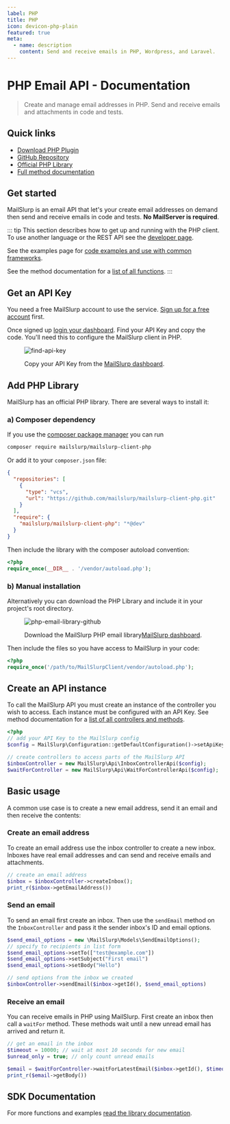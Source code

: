 ```yaml
---
label: PHP
title: PHP
icon: devicon-php-plain
featured: true
meta:
  - name: description
    content: Send and receive emails in PHP, Wordpress, and Laravel.
---
```


# PHP Email API - Documentation

> Create and manage email addresses in PHP. Send and receive emails and attachments in code and tests.

## Quick links

- [Download PHP Plugin](https://www.github.com/mailslurp/mailslurp-client-php/)
- [GitHub Repository](https://www.github.com/mailslurp/mailslurp-client-php/)
- [Official PHP Library](https://packagist.org/packages/mailslurp/mailslurp-client-php)
- [Full method documentation](./docs/README/)

## Get started

MailSlurp is an email API that let's your create email addresses on demand then send and receive emails in code and tests. **No MailServer is required**.

::: tip
This section describes how to get up and running with the PHP client. To use another language or the REST API see the [developer page](https://www.mailslurp.com/developers/).

See the examples page for [code examples and use with common frameworks](https://www.mailslurp.com/examples/).

See the method documentation for a [list of all functions](./docs/README/).
:::

## Get an API Key

You need a free MailSlurp account to use the service. [Sign up for a free account](https://app.mailslurp.com/sign-up/) first.

Once signed up [login your dashboard](https://app.mailslurp.com/login/). Find your API Key and copy the code. You'll need this to configure the MailSlurp client in PHP.

<figure>

![find-api-key](https://www.mailslurp.com/assets/guides/find-api-key.png)

<caption>Copy your API Key from the <a href="https://app.mailslurp.com">MailSlurp dashboard</a>.</caption>
</figure>

## Add PHP Library

MailSlurp has an official PHP library. There are several ways to install it:

### a) Composer dependency

If you use the [composer package manager](https://getcomposer.org) you can run

```bash
composer require mailslurp/mailslurp-client-php
```

Or add it to your `composer.json` file:

```json
{
  "repositories": [
    {
      "type": "vcs",
      "url": "https://github.com/mailslurp/mailslurp-client-php.git"
    }
  ],
  "require": {
    "mailslurp/mailslurp-client-php": "*@dev"
  }
}
```

Then include the library with the composer autoload convention:

```php
<?php
require_once(__DIR__ . '/vendor/autoload.php');
```

### b) Manual installation

Alternatively you can download the PHP Library and include it in your project's root directory.

<figure>

![php-email-library-github](https://www.mailslurp.com/assets/guides/php-download.png)

<caption>Download the MailSlurp PHP email library<a href="https://app.mailslurp.com">MailSlurp dashboard</a>.</caption>
</figure>

Then include the files so you have access to MailSlurp in your code:

```php
<?php
require_once('/path/to/MailSlurpClient/vendor/autoload.php');
```

## Create an API instance

To call the MailSlurp API you must create an instance of the controller you wish to access. Each instance must be configured with an API Key. See method documentation for a [list of all controllers and methods](./docs).

```php
<?php
// add your API Key to the MailSlurp config
$config = MailSlurp\Configuration::getDefaultConfiguration()->setApiKey('x-api-key', 'YOUR_API_KEY');

// create controllers to access parts of the MailSlurp API
$inboxController = new MailSlurp\Api\InboxControllerApi($config);
$waitForController = new MailSlurp\Api\WaitForControllerApi($config);
```

## Basic usage

A common use case is to create a new email address, send it an email and then receive the contents:

### Create an email address

To create an email address use the inbox controller to create a new inbox. Inboxes have real email addresses and can send and receive emails and attachments.

```php
// create an email address
$inbox = $inboxController->createInbox();
print_r($inbox->getEmailAddress())
```

### Send an email

To send an email first create an inbox. Then use the `sendEmail` method on the `InboxController` and pass it the sender inbox's ID and email options.

```php
$send_email_options = new \MailSlurp\Models\SendEmailOptions();
// specify to recipients in list form
$send_email_options->setTo(["test@example.com"])
$send_email_options->setSubject("First email")
$send_email_options->setBody("Hello")

// send options from the inbox we created
$inboxController->sendEmail($inbox->getId(), $send_email_options)
```

### Receive an email

You can receive emails in PHP using MailSlurp. First create an inbox then call a `waitFor` method. These methods wait until a new unread email has arrived and return it.

```php
// get an email in the inbox
$timeout = 10000; // wait at most 10 seconds for new email
$unread_only = true; // only count unread emails

$email = $waitForController->waitForLatestEmail($inbox->getId(), $timeout, $unread_only);
print_r($email->getBody())
```

## SDK Documentation

For more functions and examples [read the library documentation](./docs).

